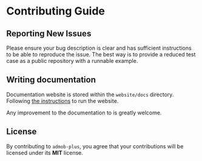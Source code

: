 # Contributing Guide

## Reporting New Issues

Please ensure your bug description is clear and has sufficient instructions to be able to reproduce the issue. The best way is to provide a reduced test case as a public repository with a runnable example.

## Writing documentation

Documentation website is stored within the `website/docs` directory. Following [the instructions](website/README.md) to run the website.

Any improvement to the documentation to is greatly welcome.

## License

By contributing to `admob-plus`, you agree that your contributions will be licensed under its **MIT** license.
